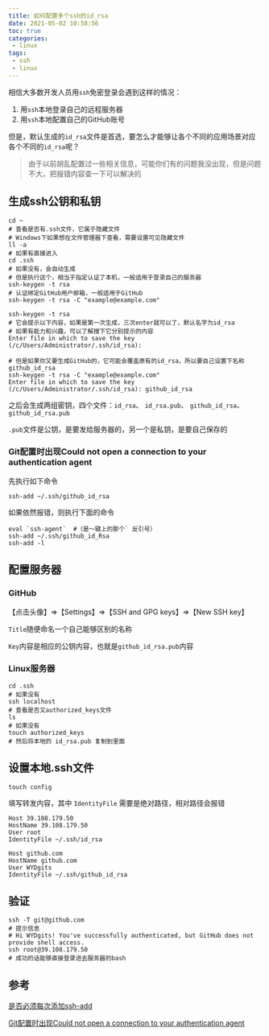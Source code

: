 ```yaml
---
title: 如何配置多个ssh的id_rsa
date: 2021-05-02 10:58:56
toc: true
categories:
 - linux
tags:
 - ssh
 - linux
---
```




相信大多数开发人员用`ssh`免密登录会遇到这样的情况：

1. 用`ssh`本地登录自己的远程服务器
2. 用`ssh`本地配置自己的GitHub账号

但是，默认生成的`id_rsa`文件是首选，要怎么才能够让各个不同的应用场景对应各个不同的`id_rsa`呢？

<!-- more -->

> 由于以前胡乱配置过一些相关信息，可能你们有的问题我没出现，但是问题不大，把报错内容查一下可以解决的

## 生成ssh公钥和私钥

```shell
cd ~
# 查看是否有.ssh文件，它属于隐藏文件
# Windows下如果想在文件管理器下查看，需要设置可见隐藏文件
ll -a
# 如果有直接进入
cd .ssh
# 如果没有，会自动生成
# 但是执行这个，相当于指定认证了本机，一般适用于登录自己的服务器
ssh-keygen -t rsa
# 认证绑定GitHub用户邮箱，一般适用于GitHub
ssh-keygen -t rsa -C "example@example.com"
```

```shell
ssh-keygen -t rsa
# 它会提示以下内容，如果是第一次生成，三次enter就可以了，默认名字为id_rsa
# 如果有能力和兴趣，可以了解搜下它分别提示的内容
Enter file in which to save the key (/c/Users/Administrator/.ssh/id_rsa):
```

```shell
# 但是如果你又要生成GitHub的，它可能会覆盖原有的id_rsa，所以要自己设置下名称github_id_rsa
ssh-keygen -t rsa -C "example@example.com"
Enter file in which to save the key (/c/Users/Administrator/.ssh/id_rsa): github_id_rsa
```

之后会生成两组密钥，四个文件：`id_rsa`、 `id_rsa.pub`、 `github_id_rsa`、  `github_id_rsa.pub`  

`.pub`文件是公钥，是要发给服务器的，另一个是私钥，是要自己保存的

### Git配置时出现Could not open a connection to your authentication agent

先执行如下命令

```shell
ssh-add ~/.ssh/github_id_rsa
```

如果依然报错，则执行下面的命令

```shell
eval `ssh-agent`  #（是～键上的那个` 反引号） 
ssh-add ~/.ssh/github_id_Rsa
ssh-add -l
```

## 配置服务器

### GitHub

【点击头像】=>【Settings】=>【SSH and GPG keys】=>【New SSH key】

`Title`随便命名一个自己能够区别的名称

`Key`内容是相应的公钥内容，也就是`github_id_rsa.pub`内容

### Linux服务器

```shell
cd .ssh
# 如果没有
ssh localhost
# 查看是否又authorized_keys文件
ls
# 如果没有
touch authorized_keys
# 然后将本地的 id_rsa.pub 复制到里面
```

## 设置本地.ssh文件

```shell
touch config
```

填写转发内容，其中 `IdentityFile` 需要是绝对路径，相对路径会报错

```
Host 39.108.179.50
HostName 39.108.179.50
User root
IdentityFile ~/.ssh/id_rsa

Host github.com
HostName github.com
User WYDgits
IdentityFile ~/.ssh/github_id_rsa
```

## 验证

```shell
ssh -T git@github.com
# 提示信息
# Hi WYDgits! You've successfully authenticated, but GitHub does not provide shell access.
ssh root@39.108.179.50
# 成功的话能够直接登录进去服务器的bash
```

## 参考

[是否必须每次添加ssh-add](https://segmentfault.com/q/1010000000835302)

[Git配置时出现Could not open a connection to your authentication agent](https://blog.csdn.net/qq_19393857/article/details/81629431)

